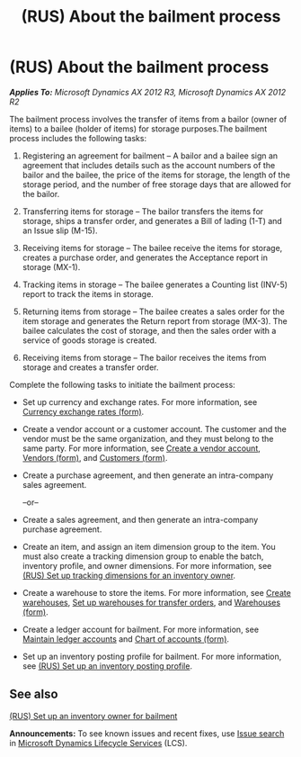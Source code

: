 ﻿---
title: (RUS) About the bailment process
TOCTitle: (RUS) About the bailment process
ms:assetid: e03737bf-0af4-4c71-9c80-ebce6bc7b99e
ms:mtpsurl: https://technet.microsoft.com/en-us/library/JJ733293(v=AX.60)
ms:contentKeyID: 49685260
ms.date: 04/18/2014
mtps_version: v=AX.60
---

# (RUS) About the bailment process 


_**Applies To:** Microsoft Dynamics AX 2012 R3, Microsoft Dynamics AX 2012 R2_

The bailment process involves the transfer of items from a bailor (owner of items) to a bailee (holder of items) for storage purposes.The bailment process includes the following tasks:

1.  Registering an agreement for bailment – A bailor and a bailee sign an agreement that includes details such as the account numbers of the bailor and the bailee, the price of the items for storage, the length of the storage period, and the number of free storage days that are allowed for the bailor.

2.  Transferring items for storage – The bailor transfers the items for storage, ships a transfer order, and generates a Bill of lading (1-T) and an Issue slip (M-15).

3.  Receiving items for storage – The bailee receive the items for storage, creates a purchase order, and generates the Acceptance report in storage (MX-1).

4.  Tracking items in storage – The bailee generates a Counting list (INV-5) report to track the items in storage.

5.  Returning items from storage – The bailee creates a sales order for the item storage and generates the Return report from storage (MX-3). The bailee calculates the cost of storage, and then the sales order with a service of goods storage is created.

6.  Receiving items from storage – The bailor receives the items from storage and creates a transfer order.

Complete the following tasks to initiate the bailment process:

  - Set up currency and exchange rates. For more information, see [Currency exchange rates (form)](https://technet.microsoft.com/en-us/library/hh209477\(v=ax.60\)).

  - Create a vendor account or a customer account. The customer and the vendor must be the same organization, and they must belong to the same party. For more information, see [Create a vendor account](create-a-vendor-account.md), [Vendors (form)](https://technet.microsoft.com/en-us/library/aa592162\(v=ax.60\)), and [Customers (form)](https://technet.microsoft.com/en-us/library/aa590606\(v=ax.60\)).

  - Create a purchase agreement, and then generate an intra-company sales agreement.
    
    –or–

  - Create a sales agreement, and then generate an intra-company purchase agreement.

  - Create an item, and assign an item dimension group to the item. You must also create a tracking dimension group to enable the batch, inventory profile, and owner dimensions. For more information, see [(RUS) Set up tracking dimensions for an inventory owner](rus-set-up-tracking-dimensions-for-an-inventory-owner.md).

  - Create a warehouse to store the items. For more information, see [Create warehouses](create-warehouses.md), [Set up warehouses for transfer orders](set-up-warehouses-for-transfer-orders.md), and [Warehouses (form)](https://technet.microsoft.com/en-us/library/aa620570\(v=ax.60\)).

  - Create a ledger account for bailment. For more information, see [Maintain ledger accounts](maintain-ledger-accounts.md) and [Chart of accounts (form)](https://technet.microsoft.com/en-us/library/aa618234\(v=ax.60\)).

  - Set up an inventory posting profile for bailment. For more information, see [(RUS) Set up an inventory posting profile](rus-set-up-an-inventory-posting-profile.md).

## See also

[(RUS) Set up an inventory owner for bailment](rus-set-up-an-inventory-owner-for-bailment.md)

  
**Announcements:** To see known issues and recent fixes, use [Issue search](http://go.microsoft.com/fwlink/?linkid=389258) in [Microsoft Dynamics Lifecycle Services](http://go.microsoft.com/fwlink/?linkid=306505) (LCS).

